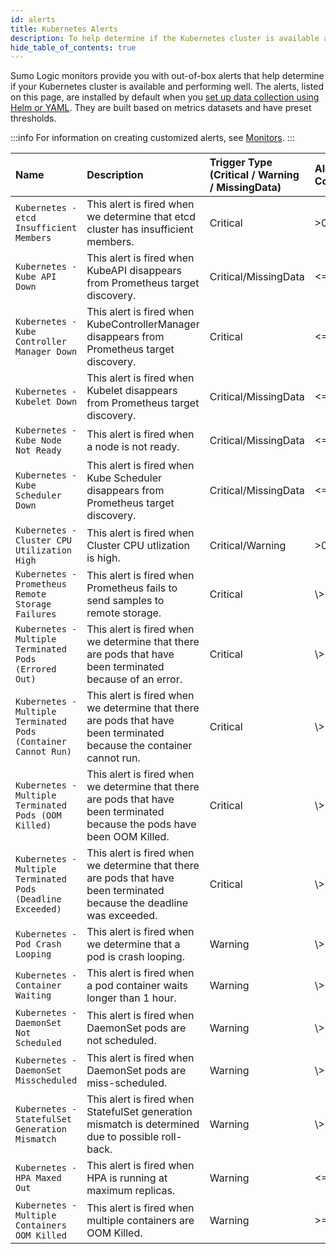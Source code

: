 ```yaml
---
id: alerts
title: Kubernetes Alerts
description: To help determine if the Kubernetes cluster is available and performing well, the Sumo Logic monitors are provided with out of box alerts.
hide_table_of_contents: true
---
```


Sumo Logic monitors provide you with out-of-box alerts that help determine if your Kubernetes cluster is available and performing well. The alerts, listed on this page, are installed by default when you [set up data collection using Helm or YAML](/docs/observability/kubernetes/quickstart/#installation). They are built based on metrics datasets and have preset thresholds.

:::info
For information on creating customized alerts, see [Monitors](/docs/alerts/monitors).
:::

| Name | Description | Trigger Type (Critical / Warning / MissingData) | Alert Condition | Recovery Condition |
|:--|:--|:--|:--|:--|
| `Kubernetes - etcd Insufficient Members` | This alert is fired when we determine that etcd cluster has insufficient members. | Critical | >0 | \<=0 |
| `Kubernetes - Kube API Down` | This alert is fired when KubeAPI disappears from Prometheus target discovery. | Critical/MissingData | \<=0 | \\>0 |
| `Kubernetes - Kube Controller Manager Down` | This alert is fired when KubeControllerManager disappears from Prometheus target discovery. | Critical | \<=0 | \\>0 |
| `Kubernetes - Kubelet Down` | This alert is fired when Kubelet disappears from Prometheus target discovery. | Critical/MissingData | \<=0 | \\>0 |
| `Kubernetes - Kube Node Not Ready` | This alert is fired when a node is not ready. | Critical/MissingData | \<=0 | \\>0 |
| `Kubernetes - Kube Scheduler Down` | This alert is fired when Kube Scheduler disappears from Prometheus target discovery. | Critical/MissingData | \<=0 | \\>0 |
| `Kubernetes -Cluster CPU Utilization High` | This alert is fired when Cluster CPU utlization is high. | Critical/Warning | >0.90 | \<=0.90 |
| `Kubernetes - Prometheus Remote Storage Failures` | This alert is fired when Prometheus fails to send samples to remote storage. | Critical | \\>1 | \<=1 |
| `Kubernetes -Multiple Terminated Pods (Errored Out)` | This alert is fired when we determine that there are pods that have been terminated because of an error. | Critical | \\>5 | \<=5 |
| `Kubernetes - Multiple Terminated Pods (Container Cannot Run)` | This alert is fired when we determine that there are pods that have been terminated because the container cannot run. | Critical | \\>5 | \<=5 |
| `Kubernetes - Multiple Terminated Pods (OOM Killed)` | This alert is fired when we determine that there are pods that have been terminated because the pods have been OOM Killed. | Critical | \\>5 | \<=5 |
| `Kubernetes - Multiple Terminated Pods (Deadline Exceeded)` | This alert is fired when we determine that there are pods that have been terminated because the deadline was exceeded. | Critical | \\>5 | \<=5 |
| `Kubernetes - Pod Crash Looping` | This alert is fired when we determine that a pod is crash looping. | Warning | \\>0 | \<=0 |
| `Kubernetes - Container Waiting` | This alert is fired when a pod container waits longer than 1 hour. | Warning | \\>0 | \<=0 |
| `Kubernetes - DaemonSet Not Scheduled` | This alert is fired when DaemonSet pods are not scheduled. | Warning | \\>0 | \<=0 |
| `Kubernetes - DaemonSet Misscheduled` | This alert is fired when DaemonSet pods are miss-scheduled. | Warning | \\>0 | \<=0 |
| `Kubernetes - StatefulSet Generation Mismatch` | This alert is fired when StatefulSet generation mismatch is determined due to possible roll-back. | Warning | \\>0 | \<=0 |
| `Kubernetes - HPA Maxed Out` | This alert is fired when HPA is running at maximum replicas. | Warning | \<=0 | \\>0 |
| `Kubernetes - Multiple Containers OOM Killed` | This alert is fired when multiple containers are OOM Killed. | Warning | >=5 | \<5 |
